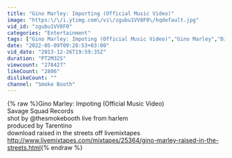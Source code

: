 ```yaml
---
title: "Gino Marley: Importing (Official Music Video)"
image: "https:\/\/i.ytimg.com\/vi\/zgubu1VV8F0\/hqdefault.jpg"
vid_id: "zgubu1VV8F0"
categories: "Entertainment"
tags: ["Gino Marley: Impoting (Official Music Video)","Gino Marley","Diego"]
date: "2022-05-09T09:20:53+03:00"
vid_date: "2013-12-26T19:59:35Z"
duration: "PT2M32S"
viewcount: "278427"
likeCount: "2806"
dislikeCount: ""
channel: "Smoke Booth"
---
```

{% raw %}Gino Marley: Impoting (Official Music Video)<br />Savage Squad Records<br />shot by @thesmokebooth live from harlem<br />produced by Tarentino<br />download raised in the streets off livemixtapes<br /><a rel="nofollow" target="blank" href="http://www.livemixtapes.com/mixtapes/25364/gino-marley-raised-in-the-streets.html">http://www.livemixtapes.com/mixtapes/25364/gino-marley-raised-in-the-streets.html</a>{% endraw %}
